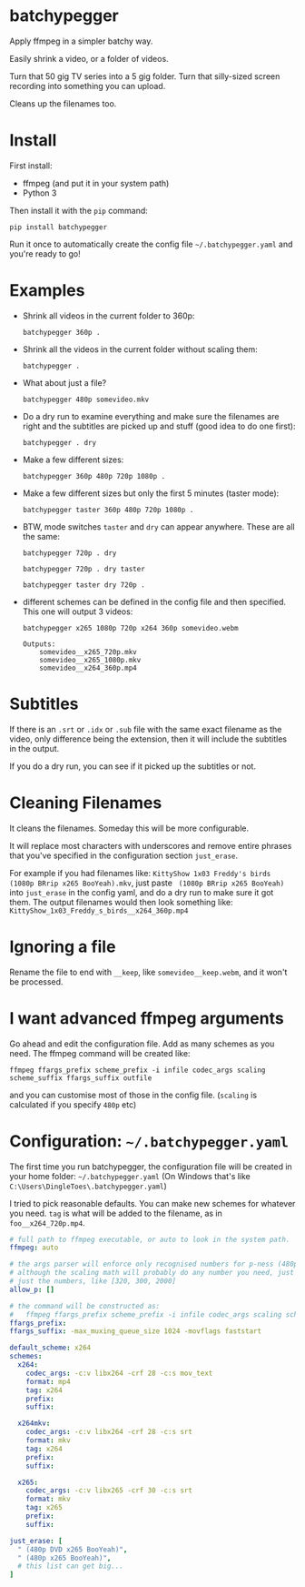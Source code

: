 batchypegger
============

Apply ffmpeg in a simpler batchy way. 

Easily shrink a video, or a folder of videos.

Turn that 50 gig TV series into a 5 gig folder. Turn that silly-sized screen recording into something you can upload.

Cleans up the filenames too.

Install
=======

First install:
- ffmpeg (and put it in your system path)
- Python 3

Then install it with the `pip` command:

`pip install batchypegger`

Run it once to automatically create the config file `~/.batchypegger.yaml` and you're ready to go!

Examples
========   
- Shrink all videos in the current folder to 360p:

   `batchypegger 360p .`

- Shrink all the videos in the current folder without scaling them:
    
    `batchypegger .`

- What about just a file?

    `batchypegger 480p somevideo.mkv`

- Do a dry run to examine everything and make sure the filenames are right and the subtitles are picked up and stuff (good idea to do one first):

    `batchypegger . dry`

- Make a few different sizes:

   `batchypegger 360p 480p 720p 1080p .`

- Make a few different sizes but only the first 5 minutes (taster mode):

   `batchypegger taster 360p 480p 720p 1080p .`

- BTW, mode switches `taster` and `dry` can appear anywhere. These are all the same:

    `batchypegger 720p . dry `

    `batchypegger 720p . dry taster`
    
    `batchypegger taster dry 720p .`



- different schemes can be defined in the config file and then specified. This one will output 3 videos:

    `batchypegger x265 1080p 720p x264 360p somevideo.webm`
    
    ```
    Outputs: 
        somevideo__x265_720p.mkv
        somevideo__x265_1080p.mkv
        somevideo__x264_360p.mp4
    ```

Subtitles
=========

If there is an `.srt` or `.idx` or `.sub` file with the same exact filename as the video, only difference being the extension, then it will include the subtitles in the output.

If you do a dry run, you can see if it picked up the subtitles or not.

Cleaning Filenames
==================
It cleans the filenames. Someday this will be more configurable.

It will replace most characters with underscores and remove entire phrases that you've specified in the configuration section `just_erase`. 

For example if you had filenames like: `KittyShow 1x03 Freddy's birds (1080p BRrip x265 BooYeah).mkv`, just paste ` (1080p BRrip x265 BooYeah)` into `just_erase` in the config yaml, and do a dry run to make sure it got them. The output filenames would then look something like: `KittyShow_1x03_Freddy_s_birds__x264_360p.mp4`


Ignoring a file
===============
Rename the file to end with `__keep`, like `somevideo__keep.webm`, and it won't be processed.

I want advanced ffmpeg arguments
================================
Go ahead and edit the configuration file. Add as many schemes as you need. The ffmpeg command will be created like:

`ffmpeg ffargs_prefix scheme_prefix -i infile codec_args scaling scheme_suffix ffargs_suffix outfile`

and you can customise most of those in the config file. (`scaling` is calculated if you specify `480p` etc) 

Configuration: `~/.batchypegger.yaml`
====================================

The first time you run batchypegger, the configuration file will be created in your home folder: `~/.batchypegger.yaml` (On Windows that's like `C:\Users\DingleToes\.batchypegger.yaml`)

I tried to pick reasonable defaults. You can make new schemes for whatever you need. `tag` is what will be added to the filename, as in `foo__x264_720p.mp4`.

```yaml
# full path to ffmpeg executable, or auto to look in the system path.
ffmpeg: auto

# the args parser will enforce only recognised numbers for p-ness (480p, 720p, etc)
# although the scaling math will probably do any number you need, just add it in here
# just the numbers, like [320, 300, 2000]
allow_p: []

# the command will be constructed as:
#   ffmpeg ffargs_prefix scheme_prefix -i infile codec_args scaling scheme_suffix ffargs_suffix outfile
ffargs_prefix: 
ffargs_suffix: -max_muxing_queue_size 1024 -movflags faststart

default_scheme: x264
schemes:
  x264: 
    codec_args: -c:v libx264 -crf 28 -c:s mov_text
    format: mp4
    tag: x264
    prefix:
    suffix:

  x264mkv: 
    codec_args: -c:v libx264 -crf 28 -c:s srt
    format: mkv
    tag: x264
    prefix:
    suffix:

  x265: 
    codec_args: -c:v libx265 -crf 30 -c:s srt
    format: mkv
    tag: x265
    prefix:
    suffix:

just_erase: [
  " (480p DVD x265 BooYeah)",
  " (480p x265 BooYeah)",
  # this list can get big...
]
    

```
